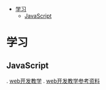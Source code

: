 <!-- TOC -->

- [学习](#学习)
    - [JavaScript](#javascript)

<!-- /TOC -->

# 学习

## JavaScript

. [web开发教学](https://www.imooc.com/video/1455)
. [web开发教学参考资料](https://github.com/CruxF/IMOOC/tree/master/HTML_CSS)